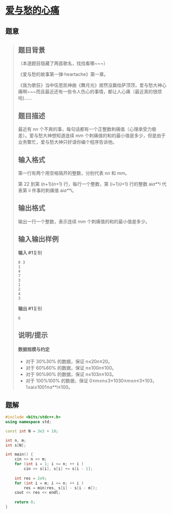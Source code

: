 #  [爱与愁的心痛](https://www.luogu.com.cn/problem/P1614)

## 题意

>   ## 题目背景
>
>   （本道题目隐藏了两首歌名，找找看哪~~~）
>
>   《爱与愁的故事第一弹·heartache》第一章。
>
>   《我为歌狂》当中伍思凯神曲《舞月光》居然没赢给萨顶顶，爱与愁大神心痛啊~~~而且最近还有一些令人伤心的事情，都让人心痛（最近真的很烦哈)……
>
>   ## 题目描述
>
>   最近有 n*n* 个不爽的事，每句话都有一个正整数刺痛值（心理承受力极差）。爱与愁大神想知道连续 m*m* 个刺痛值的和的最小值是多少，但是由于业务繁忙，爱与愁大神只好请你编个程序告诉他。
>
>   ## 输入格式
>
>   第一行有两个用空格隔开的整数，分别代表 n*n* 和 m*m*。
>
>   第 22 到第 (n+1)(*n*+1) 行，每行一个整数，第 (i+1)(*i*+1) 行的整数 ai*a**i* 代表第 i*i* 件事的刺痛值 ai*a**i*。
>
>   ## 输出格式
>
>   输出一行一个整数，表示连续 m*m* 个刺痛值的和的最小值是多少。
>
>   ## 输入输出样例
>
>   **输入 #1**复制
>
>   ```
>   8 3
>   1
>   4
>   7
>   3
>   1
>   2
>   4
>   3
>   ```
>
>   **输出 #1**复制
>
>   ```
>   6
>   ```
>
>   ## 说明/提示
>
>   #### 数据规模与约定
>
>   -   对于 30%30% 的数据，保证 n≤20*n*≤20。
>   -   对于 60%60% 的数据，保证 n≤100*n*≤100。
>   -   对于 90%90% 的数据，保证 n≤103*n*≤103。
>   -   对于 100%100% 的数据，保证 0≤m≤n≤3×1030≤*m*≤*n*≤3×103，1≤ai≤1001≤*a**i*≤100。

## 题解



```c++
#include <bits/stdc++.h>
using namespace std;

const int N = 3e3 + 10;

int n, m;
int s[N];

int main() {
    cin >> n >> m;
    for (int i = 1; i <= n; ++ i )
        cin >> s[i], s[i] += s[i - 1];
    
    int res = 2e9;
    for (int i = m; i <= n; ++ i )
        res = min(res, s[i] - s[i - m]);
    cout << res << endl;
    
    return 0;
}
```



```python3

```

